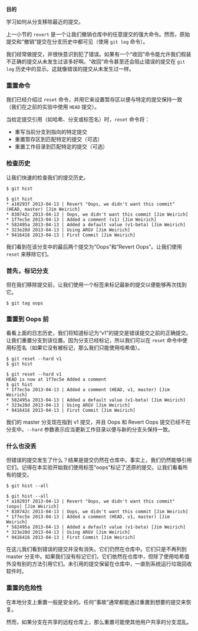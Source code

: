 **目的**

学习如何从分支移除最近的提交。

上一小节的 `revert` 是一个让我们撤销仓库中的任意提交的强大命令。然而，原始提交和“撤销”提交在分支历史中都可见（使用 `git log` 命令）。

我们经常做提交，并很快意识到犯了错误。如果有一个“收回”命令能允许我们假装不正确的提交从未发生过该多好啊。“收回”命令甚至还会阻止错误的提交在 `git log` 历史中的显示。这就像错误的提交从未发生过一样。

### 重置命令

我们已经介绍过 `reset` 命令，并用它来设置暂存区以便与特定的提交保持一致（我们在之前的实验中使用 `HEAD` 提交）。

当给定提交引用（如哈希、分支或标签名）时，`reset` 命令将：

* 重写当前分支到指向的特定提交
* 重置暂存区到匹配特定的提交（可选）
* 重置工作目录到匹配特定的提交（可选）

### 检查历史

让我们快速的检查我们的提交历史。

```
$ git hist
```

```
$ git hist
* a10293f 2013-04-13 | Revert "Oops, we didn't want this commit" (HEAD, master) [Jim Weirich]
* 838742c 2013-04-13 | Oops, we didn't want this commit [Jim Weirich]
* 1f7ec5e 2013-04-13 | Added a comment (v1) [Jim Weirich]
* 582495a 2013-04-13 | Added a default value (v1-beta) [Jim Weirich]
* 323e28d 2013-04-13 | Using ARGV [Jim Weirich]
* 9416416 2013-04-13 | First Commit [Jim Weirich]
```

我们看到在该分支中的最后两个提交为“Oops”和“Revert Oops”。让我们使用 `reset` 来移除它们。

### 首先，标记分支

但在我们移除提交前，让我们使用一个标签来标记最新的提交以便能够再次找到它。

```
$ git tag oops
```

### 重置到 Oops 前

看看上面的日志历史，我们将知道标记为“v1”的提交是错误提交之前的正确提交。让我们重置分支到该位置。因为分支已经标记，所以我们可以在 `reset` 命令中使用标签名（如果它没有被标记，那么我们只能使用哈希值）。

```
$ git reset --hard v1
$ git hist
```

```
$ git reset --hard v1
HEAD is now at 1f7ec5e Added a comment
$ git hist
* 1f7ec5e 2013-04-13 | Added a comment (HEAD, v1, master) [Jim Weirich]
* 582495a 2013-04-13 | Added a default value (v1-beta) [Jim Weirich]
* 323e28d 2013-04-13 | Using ARGV [Jim Weirich]
* 9416416 2013-04-13 | First Commit [Jim Weirich]
```

我们的 master 分支现在指到 v1 提交，并且 Oops 和 Revert Oops 提交已经不在分支中。`--hard` 参数表示应当更新工作目录以便与新的分支头保持一致。

### 什么也没丢

但错误的提交发生了什么？结果是提交仍然在仓库中。事实上，我们仍然能够引用它们。记得在本实验开始我们使用标签“oops”标记了还原的提交。让我们看看所有的提交。

```
$ git hist --all
```

```
$ git hist --all
* a10293f 2013-04-13 | Revert "Oops, we didn't want this commit" (oops) [Jim Weirich]
* 838742c 2013-04-13 | Oops, we didn't want this commit [Jim Weirich]
* 1f7ec5e 2013-04-13 | Added a comment (HEAD, v1, master) [Jim Weirich]
* 582495a 2013-04-13 | Added a default value (v1-beta) [Jim Weirich]
* 323e28d 2013-04-13 | Using ARGV [Jim Weirich]
* 9416416 2013-04-13 | First Commit [Jim Weirich]
```

在这儿我们看到错误的提交并没有消失。它们仍然在仓库中。它们只是不再列到 master 分支中。如果我们没有标记它们，它们依然在仓库中，但除了使用哈希值外没有别的方法引用它们。未引用的提交保留在仓库中，一直到系统运行垃圾回收软件时。

### 重置的危险性

在本地分支上重置一般是安全的。任何“事故”通常都能通过重置到想要的提交来恢复。

然而，如果分支在共享的远程仓库上，那么重置可能使其他用户共享的分支混乱。